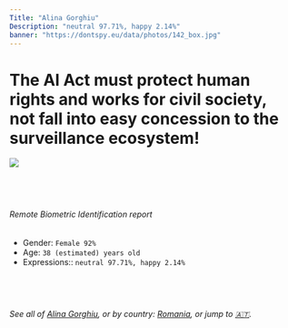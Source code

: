 ```yaml
---
Title: "Alina Gorghiu"
Description: "neutral 97.71%, happy 2.14%"
banner: "https://dontspy.eu/data/photos/142_box.jpg"
---
```


# The AI Act must protect human rights and works for civil society, not fall into easy concession to the surveillance ecosystem!

<link rel="stylesheet" type="text/css" href="/css/blog.css" />

<div class="is-fake" hidden>

_This is a **fake picture**_, we collect these anyway [because the AI Act](why-deepfake) negotiation moves in a way that would create more mess in our lives! for a longer explanation, read [The Dual Threat: How Losing the Biometric Battle Fuels Deepfake Proliferation](/blog/the-dual-threat-how-losing-the-biometric-battle-fuels-deepfake-proliferation/)

</div>

<!-- <img src="https://dontspy.eu/data/photos/54_box.jpg" /> -->
<img src="https://dontspy.eu/data/photos/142_box.jpg" />

## <br>

###### Remote Biometric Identification report

* <span class="label">Gender:</span> `Female 92%`
* <span class="label">Age:</span> `38 (estimated) years old`
* <span class="label">Expressions::</span> `neutral 97.71%, happy 2.14%`

## <br>

###### See all of [Alina Gorghiu](/policymaker#Alina%20Gorghiu), or by country: [Romania](/country#Romania), or jump to [🇦🇹](/x/91).

## <br>